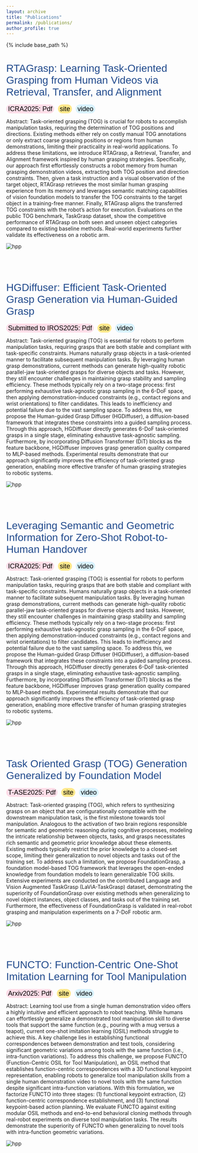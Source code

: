 ```yaml
---
layout: archive
title: "Publications"
permalink: /publications/
author_profile: true
---
```


{% include base_path %}


<html>

<style>
h1.page1 {
  font-size: 28px; /* Increased font size */
  color: #224b8d;
  font-weight: inherit; /* Optional: make it bold */
  font-family: Arial, sans-serif; /* Apply a font family */
}

  .custom-link {
    background-color: #e0e0e0; /* Light grey background */
    border-radius: 20px; /* Rounded corners */
    padding: 2px 5px; /* Padding around the text */
    color: #000; /* Text color */
    text-decoration: none; /* Remove underline */
    font-family: Arial, sans-serif; /* Font style */
    font-size: 18px; /* Font size */
    margin-right: 6px; /* Space between buttons */
  }


  .custom-link.arxiv {
    background-color: #ffdde8; /* Color for arxiv */
  }

  .custom-link.web {
    background-color: #ffe88b; /* Color for web */
  }

  .custom-link.video {
    background-color: #d8f2ff; /* Color for web */
  }

</style>

<h1 id="work1" class="page1" >RTAGrasp: Learning Task-Oriented Grasping from Human Videos via Retrieval, Transfer, and Alignment</h1>
<a href="https://arxiv.org/pdf/2409.16033" target="_blank" class="custom-link arxiv">ICRA2025: Pdf</a>
<a href="https://sites.google.com/view/rtagrasp/home"  target="_blank" class="custom-link web">site</a>
<a href="https://youtu.be/kjbltBw84Rg" target="_blank" class="custom-link video">video</a>
<p>
Abstract: Task-oriented grasping (TOG) is crucial for robots to accomplish manipulation tasks, requiring the determination of TOG positions and directions. Existing methods either rely on costly manual TOG annotations or only extract coarse grasping positions or regions from human demonstrations, limiting their practicality in real-world applications. To address these limitations, we introduce RTAGrasp, a Retrieval, Transfer, and Alignment framework inspired by human grasping strategies. Specifically, our approach first effortlessly constructs a robot memory from human grasping demonstration videos, extracting both TOG position and direction constraints. Then, given a task instruction and a visual observation of the target object, RTAGrasp retrieves the most similar human grasping experience from its memory and leverages semantic matching capabilities of vision foundation models to transfer the TOG constraints to the target object in a training-free manner. Finally, RTAGrasp aligns the transferred TOG constraints with the robot’s action for execution. Evaluations on the public TOG benchmark, TaskGrasp dataset, show the competitive performance of RTAGrasp on both seen and unseen object categories compared to existing baseline methods. Real-world experiments further validate its effectiveness on a robotic arm. 
</p>
<img src="../images/rtagrasp_pub.png" alt="hpp" style="border-style: none" >

<br><br>

<h1 id="work2" class="page1" >HGDiffuser: Efficient Task-Oriented Grasp Generation via Human-Guided Grasp</h1>
<a href="https://arxiv.org/pdf/2503.00508" target="_blank" class="custom-link arxiv">Submitted to IROS2025: Pdf</a>
<a href="https://sites.google.com/view/hgdiffuser"  target="_blank" class="custom-link web">site</a>
<a href="https://youtu.be/fUt6cE9SZoY" target="_blank" class="custom-link video">video</a>
<p>
Abstract: Task-oriented grasping (TOG) is essential for robots to perform manipulation tasks, requiring grasps that are both stable and compliant with task-specific constraints. Humans naturally grasp objects in a task-oriented manner to facilitate subsequent manipulation tasks. By leveraging human grasp demonstrations, current methods can generate high-quality robotic parallel-jaw task-oriented grasps for diverse objects and tasks. However, they still encounter challenges in maintaining grasp stability and sampling efficiency. These methods typically rely on a two-stage process: first performing exhaustive task-agnostic grasp sampling in the 6-DoF space, then applying demonstration-induced constraints (e.g., contact regions and wrist orientations) to filter candidates. This leads to inefficiency and potential failure due to the vast sampling space. To address this, we propose the Human-guided Grasp Diffuser (HGDiffuser), a diffusion-based framework that integrates these constraints into a guided sampling process. Through this approach, HGDiffuser directly generates 6-DoF task-oriented grasps in a single stage, eliminating exhaustive task-agnostic sampling. Furthermore, by incorporating Diffusion Transformer (DiT) blocks as the feature backbone, HGDiffuser improves grasp generation quality compared to MLP-based methods. Experimental results demonstrate that our approach significantly improves the efficiency of task-oriented grasp generation, enabling more effective transfer of human grasping strategies to robotic systems.
</p>
<img src="../images/hgdiffuser_pub.png" alt="hpp" style="border-style: none" >

<br><br>

<h1 id="work3" class="page1" >Leveraging Semantic and Geometric Information for Zero-Shot Robot-to-Human Handover</h1>
<a href="https://arxiv.org/pdf/2409.17621" target="_blank" class="custom-link arxiv">ICRA2025: Pdf</a>
<a href="https://sites.google.com/view/vlm-handover/"  target="_blank" class="custom-link web">site</a>
<a href="https://youtu.be/_Q36TWdC59Q" target="_blank" class="custom-link video">video</a>
<p>
Abstract: Task-oriented grasping (TOG) is essential for robots to perform manipulation tasks, requiring grasps that are both stable and compliant with task-specific constraints. Humans naturally grasp objects in a task-oriented manner to facilitate subsequent manipulation tasks. By leveraging human grasp demonstrations, current methods can generate high-quality robotic parallel-jaw task-oriented grasps for diverse objects and tasks. However, they still encounter challenges in maintaining grasp stability and sampling efficiency. These methods typically rely on a two-stage process: first performing exhaustive task-agnostic grasp sampling in the 6-DoF space, then applying demonstration-induced constraints (e.g., contact regions and wrist orientations) to filter candidates. This leads to inefficiency and potential failure due to the vast sampling space. To address this, we propose the Human-guided Grasp Diffuser (HGDiffuser), a diffusion-based framework that integrates these constraints into a guided sampling process. Through this approach, HGDiffuser directly generates 6-DoF task-oriented grasps in a single stage, eliminating exhaustive task-agnostic sampling. Furthermore, by incorporating Diffusion Transformer (DiT) blocks as the feature backbone, HGDiffuser improves grasp generation quality compared to MLP-based methods. Experimental results demonstrate that our approach significantly improves the efficiency of task-oriented grasp generation, enabling more effective transfer of human grasping strategies to robotic systems.
</p>
<img src="../images/handover_pub.png" alt="hpp" style="border-style: none" >

<br><br>

<h1 id="work4" class="page1" >Task Oriented Grasp (TOG) Generation Generalized by Foundation Model</h1>
<a href="https://arxiv.org/abs/2404.10399" target="_blank" class="custom-link arxiv">T-ASE2025: Pdf</a>
<a href="https://sites.google.com/view/foundationgrasp"  target="_blank" class="custom-link web">site</a>
<a href="https://youtu.be/B6iTa6BRB1w" target="_blank" class="custom-link video">video</a>
<p>
Abstract: Task-oriented grasping (TOG), which refers to synthesizing grasps on an object that are configurationally compatible with the downstream manipulation task, is the first milestone towards tool manipulation. Analogous to the activation of two brain regions responsible for semantic and geometric reasoning during cognitive processes, modeling the intricate relationship between objects, tasks, and grasps necessitates rich semantic and geometric prior knowledge about these elements. Existing methods typically restrict the prior knowledge to a closed-set scope, limiting their generalization to novel objects and tasks out of the training set. To address such a limitation, we propose FoundationGrasp, a foundation model-based TOG framework that leverages the open-ended knowledge from foundation models to learn generalizable TOG skills. Extensive experiments are conducted on the contributed Language and Vision Augmented TaskGrasp (LaViA-TaskGrasp) dataset, demonstrating the superiority of FoundationGrasp over existing methods when generalizing to novel object instances, object classes, and tasks out of the training set. Furthermore, the effectiveness of FoundationGrasp is validated in real-robot grasping and manipulation experiments on a 7-DoF robotic arm.
</p>
<img src="../images/foundationgrasp_pub.png" alt="hpp" style="border-style: none" >

<br><br>

<h1 id="work5" class="page1" >FUNCTO: Function-Centric One-Shot Imitation Learning for Tool Manipulation</h1>
<a href="https://arxiv.org/pdf/2502.11744" target="_blank" class="custom-link arxiv">Arxiv2025: Pdf</a>
<a href="https://sites.google.com/view/functo"  target="_blank" class="custom-link web">site</a>
<a href="https://youtu.be/E_NXAZKRvWk" target="_blank" class="custom-link video">video</a>
<p>
Abstract: Learning tool use from a single human demonstration video offers a highly intuitive and efficient approach to robot teaching. While humans can effortlessly generalize a demonstrated tool manipulation skill to diverse tools that support the same function (e.g., pouring with a mug versus a teapot), current one-shot imitation learning (OSIL) methods struggle to achieve this. A key challenge lies in establishing functional correspondences between demonstration and test tools, considering significant geometric variations among tools with the same function (i.e., intra-function variations). To address this challenge, we propose FUNCTO (Function-Centric OSIL for Tool Manipulation), an OSIL method that establishes function-centric correspondences with a 3D functional keypoint representation, enabling robots to generalize tool manipulation skills from a single human demonstration video to novel tools with the same function despite significant intra-function variations. With this formulation, we factorize FUNCTO into three stages: (1) functional keypoint extraction, (2) function-centric correspondence establishment, and (3) functional keypoint-based action planning. We evaluate FUNCTO against exiting modular OSIL methods and end-to-end behavioral cloning methods through real-robot experiments on diverse tool manipulation tasks. The results demonstrate the superiority of FUNCTO when generalizing to novel tools with intra-function geometric variations.
</p>
<img src="../images/functo_pub.png" alt="hpp" style="border-style: none" >

</html>